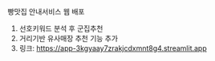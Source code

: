 빵맛집 안내서비스 웹 배포
</br>
1. 선호키워드 분석 후 군집추천
2. 거리기반 유사매장 추천 기능 추가
3. 링크: https://app-3kgyaay7zrakjcdxmnt8g4.streamlit.app
